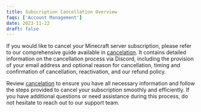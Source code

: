 ```yaml
---
title: Subscription Cancellation Overview
faqs: ['Account Management']
date: 2023-11-22
draft: false
---
```


If you would like to cancel your Minecraft server subscription, please refer to our comprehensive guide available in [cancelation](/sitev2/faq/cancelation/). It contains detailed information on the cancellation process via Discord, including the provision of your email address and optional reason for cancellation, timing and confirmation of cancellation, reactivation, and our refund policy.

Review [cancelation](/sitev2/faq/cancelation/) to ensure you have all necessary information and follow the steps provided to cancel your subscription smoothly and efficiently. If you have additional questions or need assistance during this process, do not hesitate to reach out to our support team.
